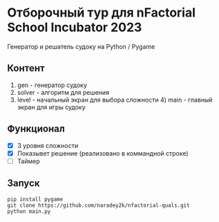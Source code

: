 # Отборочный тур для nFactorial School Incubator 2023
Генератор и решатель судоку на Python / Pygame

## Контент
1) gen - генератор судоку 
2) solver - алгоритм для решения 
3) level - начальный экран для выбора сложности 
4️) main - главный экран для игры судоку


## Функционал
- [x] 3 уровня сложности
- [x] Показывет решение (реализовано в коммандной строке) 
- [ ] Таймер   

## Запуск 
```
pip install pygame
git clone https://github.com/naradey2k/nfactorial-quals.git
python main.py
```
